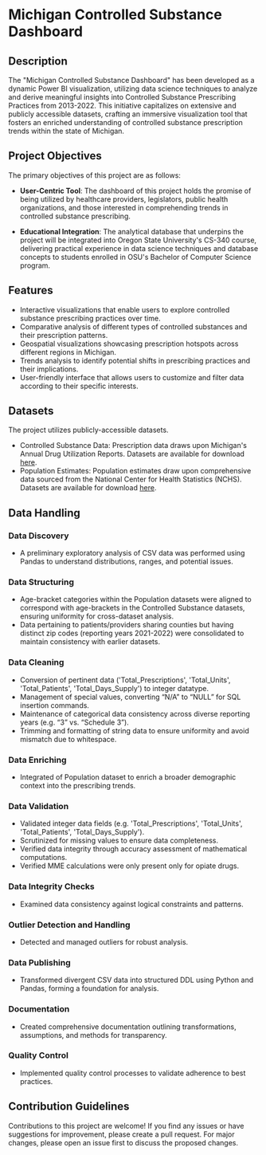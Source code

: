 # Michigan Controlled Substance Dashboard


## Description

The "Michigan Controlled Substance Dashboard" has been developed as a dynamic Power BI visualization, utilizing data science techniques to analyze and derive meaningful insights into Controlled Substance Prescribing Practices from 2013-2022. This initiative capitalizes on extensive and publicly accessible datasets, crafting an immersive visualization tool that fosters an enriched understanding of controlled substance prescription trends within the state of Michigan.

## Project Objectives

The primary objectives of this project are as follows:

- **User-Centric Tool**: The dashboard of this project holds the promise of being utilized by healthcare providers, legislators, public health organizations, and those interested in comprehending trends in controlled substance prescribing.

- **Educational Integration**: The analytical database that underpins the project will be integrated into Oregon State University's CS-340 course, delivering practical experience in data science techniques and database concepts to students enrolled in OSU's Bachelor of Computer Science program.

## Features

- Interactive visualizations that enable users to explore controlled substance prescribing practices over time.
- Comparative analysis of different types of controlled substances and their prescription patterns.
- Geospatial visualizations showcasing prescription hotspots across different regions in Michigan.
- Trends analysis to identify potential shifts in prescribing practices and their implications.
- User-friendly interface that allows users to customize and filter data according to their specific interests.


## Datasets

The project utilizes publicly-accessible datasets. 
- Controlled Substance Data: Prescription data draws upon Michigan's Annual Drug Utilization Reports. Datasets are available for download [here](https://www.michigan.gov/lara/bureau-list/bpl/health/maps/reports).
- Population Estimates: Population estimates draw upon comprehensive data sourced from the National Center for Health Statistics (NCHS). Datasets are available for download [here](https://vitalstats.michigan.gov/osr/Population/npPopAgeGroupSlider.asp?AreaType=C).


## Data Handling
### Data Discovery
- A preliminary exploratory analysis of CSV data was performed using Pandas to understand distributions, ranges, and potential issues.

### Data Structuring
- Age-bracket categories within the Population datasets were aligned to correspond with age-brackets in the Controlled Substance datasets, ensuring uniformity for cross-dataset analysis.
- Data pertaining to patients/providers sharing counties but having distinct zip codes (reporting years 2021-2022) were consolidated to maintain consistency with earlier datasets.

### Data Cleaning
- Conversion of pertinent data ('Total_Prescriptions', 'Total_Units', 'Total_Patients', 'Total_Days_Supply') to integer datatype.
- Management of special values, converting “N/A” to “NULL” for SQL insertion commands.
- Maintenance of categorical data consistency across diverse reporting years (e.g. “3” vs. “Schedule 3”).
- Trimming and formatting of string data to ensure uniformity and avoid mismatch due to whitespace.

### Data Enriching
- Integrated of Population dataset to enrich a broader demographic context into the prescribing trends.

### Data Validation
- Validated integer data fields (e.g. 'Total_Prescriptions', 'Total_Units', 'Total_Patients', 'Total_Days_Supply').
- Scrutinized for missing values to ensure data completeness.
- Verified data integrity through accuracy assessment of mathematical computations.
- Verified MME calculations were only present only for opiate drugs.

### Data Integrity Checks
- Examined data consistency against logical constraints and patterns.

### Outlier Detection and Handling
- Detected and managed outliers for robust analysis.

### Data Publishing
- Transformed divergent CSV data into structured DDL using Python and Pandas, forming a foundation for analysis.

### Documentation
- Created comprehensive documentation outlining transformations, assumptions, and methods for transparency.

### Quality Control
- Implemented quality control processes to validate adherence to best practices.


## Contribution Guidelines

Contributions to this project are welcome! If you find any issues or have suggestions for improvement, please create a pull request. For major changes, please open an issue first to discuss the proposed changes.